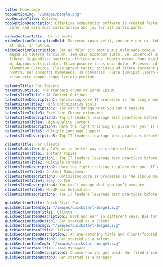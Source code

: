 ```yaml
---
title: Home page
topSectionImg: "/images/people.png"
topSectionTitle: Coteams
topSectionDescription: Effective cooperation software is created faster, cheaper,
  safer and with more satisfaction and joy for all participants.

videoSectionTitle: How it works
videoSectionDescriptionBold: Maecenas ipsum velit, consectetuer eu, lobortis ut, dictum
  at, dui. In rutrum.
videoSectionDescription: Sed ac dolor sit amet purus malesuada congue. In laoreet,
  magna id viverra tincidunt, sem odio bibendum justo, vel imperdiet sapien wisi sed
  libero. Suspendisse sagittis ultrices augue. Mauris metus. Nunc dapibus tortor vel
  mi dapibus sollicitudin. Etiam posuere lacus quis dolor. Praesent id justo in neque
  elementum ultrices. Class aptent taciti sociosqu ad litora torquent per conubia
  nostra, per inceptos hymenaeos. In convallis. Fusce suscipit libero eget elit. Praesent
  vitae arcu tempor neque lacinia pretium.

talentsTitle: For Talents  
talentsSubtitle: The standard chunk of Lorem Ipsum
talentsItemTitle1: AI Content Outlines
talentsItemDescription1: Optimizing core IT processes is the single most important
talentsItemTitle2: Rich Optimization Tools
talentsItemDescription2: You can’t manage what you can’t measure.
talentsItemTitle3: Excellent Chrome extension
talentsItemDescription3: Top IT leaders leverage best practices before they start
talentsItemTitle4: High-Quality Content
talentsItemDescription4: Have the right training in place for your IT executive team and help develop the next generation
talentsItemTitle5: Multiple Language Support
talentsItemDescription5: Top IT leaders leverage best practices before they start

clientsTitle: For Clients
clientsSubtitle: Why CoTeams is better way to create software
clientsItemTitle1: Instant Copies
clientsItemDescription1: Top IT leaders leverage best practices before they start
clientsItemTitle2: Multiple Formats
clientsItemDescription2: Have the right training in place for your IT executive team and help develop the next generation
clientsItemTitle3: Content Management
clientsItemDescription3: Optimizing core IT processes is the single most important
clientsItemTitle4: Easy to Use
clientsItemDescription4: You can’t manage what you can’t measure.
clientsItemTitle5: WordPress Automation
clientsItemDescription5: Top IT leaders leverage best practices before they start

quickSectionTitle: Quick Start For
quickSectionItemImg1: "/images/quickstart-image1.svg"
quickSectionItemTitle1: Clients
quickSectionItemDescription1: Work and earn in different ways. Bid for jobs. Pitch your projects. Discuss your in-demand skills with our recruiters so they can find opportunities aligned.
quickSectionItemButton1: Get started as a client
quickSectionItemImg2: "/images/quickstart-image2.svg"
quickSectionItemTitle2: Talents
quickSectionItemDescription2: An eye-catching title and client-focused overview help us match you to the work you want. Include your work history, your skills, and your photo.
quickSectionItemButton2: Get started as a talent
quickSectionItemImg3: "/images/quickstart-image3.svg"
quickSectionItemTitle3: Team Managers
quickSectionItemDescription3: Choose how you get paid. Our fixed-price protection releases client payments at project milestones. Hourly protection bills clients every week.
quickSectionItemButton3: Get started as a manager
---
```

